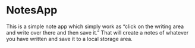 # NotesApp
This is a simple note app which simply work as “click on the 
writing area and write over there and then save it.” That will 
create a notes of whatever you have written and save it to a 
local storage area.
